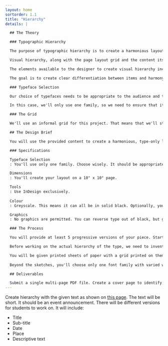 ```yaml
---
layout: home
sortorder: 1.1
title: "Hierarchy"
details: |

  ## The Theory

  ### Typographic Hierarchy

  The purpose of typographic hierarchy is to create a harmonious layout which helps the reader to absorb the content in a logical order.

  Visual hierarchy, along with the page layout grid and the content itself together form the composition which communicates the message. Hierarchy establishes the order in which the content is absorbed. It determines the path the reader's attention follows through the content.

  The elements available to the designer to create visual hierarchy include size, weight, width, case, colour (greys, in this case), alignment, orientation, tracking,  italics. 

  The goal is to create clear differentiation between items and harmony on the page. 

  ### Typeface Selection

  Our choice of typefaces needs to be appropriate to the audience and the message. When making a choice, the families need to include any technical features required by the project. These could be certain punctuation mark, old style numerals, small caps, etc...

  In this case, we'll only use one family, so we need to ensure that it's a big one with a broad variety of weights and widths.

  ### The Grid

  We'll use an informal grid for this project. That means that we'll start with the most important element, then align the second element to it, then the third, and so on.

  ## The Design Brief

  You will use the provided content to create a harmonious, type-only layout with clear, deliberate and thoughtful hierarchy.

  ### Specifications

  Typeface Selection
  : You'll use only one family. Choose wisely. It should be appropriate to the message and the audience.

  Dimensions
  : You'll create your layout on a 10" x 10" page.

  Tools
  : Use InDesign exclusively.
  
  Colour
  : Greyscale. This means it can all be in solid black. Optionally, you can used tints, creating greys.

  Graphics
  : No graphics are permitted. You can reverse type out of black, but go easy with this.

  ### The Process

  You will provide at least 5 progressive versions of your piece. Start with one element of hierarchy, like size. On the second version, you'll apply the first, then add another element, like weight. Keep adding only one element of hierarchy with each version. Stop once you've achieved a good balance of differentiation and harmony. 

  Before working on the actual hierarchy of the type, we need to inventory our content. If our text has three levels of titles and various types of lists, this will affect how we design our type system. That's why it's important to read everything and inventory what we're working with.

  You will be given printed sheets of paper with a grid printed on them. These will be used to sketch layouts before building them. Sharpies, Fineliners and pencils will be best for this.
  
  Beyond the sketches, you'll choose only one font family with varied weights and widths. Limit yourself to only greyscale. No graphics are allowed.

  ## Deliverables

  Submit a single multi-page PDF file. Create a cover page to identify yourself. Include your full name, the project name and the due date.
---
```


  Create hierarchy with the given text as shown on [this page](https://learning.oreilly.com/library/view/the-art-of/9781315301532/xhtml/13_Chapter07.xhtml#ch7). The text will be short. It should be an event announcement. There will be different versions for students to work on. It will include:

  - Title
  - Sub-title
  - Date
  - Place
  - Descriptive text
